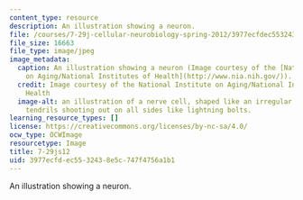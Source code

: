 ```yaml
---
content_type: resource
description: An illustration showing a neuron.
file: /courses/7-29j-cellular-neurobiology-spring-2012/3977ecfdec5532438e5c747f4756a1b1_7-29js12.jpg
file_size: 16663
file_type: image/jpeg
image_metadata:
  caption: An illustration showing a neuron (Image courtesy of the [National Institute
    on Aging/National Institutes of Health](http://www.nia.nih.gov/)).
  credit: Image courtesy of the National Institute on Aging/National Institutes of
    Health
  image-alt: an illustration of a nerve cell, shaped like an irregular circle with
    tendrils shooting out on all sides like lightning bolts.
learning_resource_types: []
license: https://creativecommons.org/licenses/by-nc-sa/4.0/
ocw_type: OCWImage
resourcetype: Image
title: 7-29js12
uid: 3977ecfd-ec55-3243-8e5c-747f4756a1b1
---
```

An illustration showing a neuron.